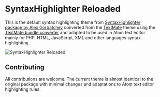 # SyntaxHighlighter Reloaded

This is the default syntax highlighting theme from [SyntaxHighlighter package by Alex Gorbatchev](https://github.com/syntaxhighlighter) converted from the [TextMate](https://github.com/unitmatrix/sublime-syntaxhighlighter)
theme using the [TextMate bundle converter](http://atom.io/docs/latest/converting-a-text-mate-theme) and adapted to be used in Atom text editor mainly for PHP, HTML, JavaScript, XML and other languages syntax highlighting.

![SyntaxHighlighter Reloaded](https://cloud.githubusercontent.com/assets/10462006/5946229/d2b26046-a73c-11e4-9494-f7fce6c88e0d.png)

## Contributing

All contributions are welcome. The current theme is almost identical to the original package with minimal changes and adaptations to Atom text editor highlighting rules.
